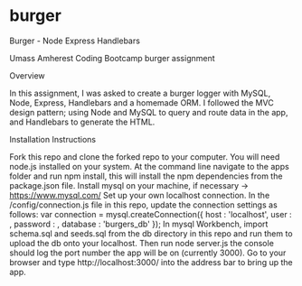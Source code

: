 # burger
Burger - Node Express Handlebars

Umass Amherest Coding Bootcamp burger assignment

Overview

In this assignment, I was asked to create a burger logger with MySQL, Node, Express, Handlebars and a homemade ORM. I followed the MVC design pattern; using Node and MySQL to query and route data in the app, and Handlebars to generate the HTML.



Installation Instructions

Fork this repo and clone the forked repo to your computer. You will need node.js installed on your system.
At the command line navigate to the apps folder and run npm install, this will install the npm dependencies from the package.json file.
Install mysql on your machine, if necessary -> https://www.mysql.com/
Set up your own localhost connection. In the /config/connection.js file in this repo, update the connection settings as follows:
var connection = mysql.createConnection({
  host     : 'localhost',
  user     : <enter your user information>,
  password : <enter your password>,
  database : 'burgers_db'
});
In mysql Workbench, import schema.sql and seeds.sql from the db directory in this repo and run them to upload the db onto your localhost.
Then run node server.js the console should log the port number the app will be on (currently 3000).
Go to your browser and type http://localhost:3000/ into the address bar to bring up the app.
